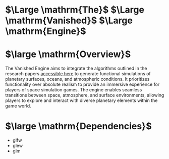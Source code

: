 # $\Large \mathrm{The}$  $\Large \mathrm{Vanished}$ $\Large \mathrm{Engine}$
# $\large \mathrm{Overview}$
The Vanished Engine aims to integrate the algorithms outlined in the research papers [accessible here](https://cescg.org/wp-content/uploads/2018/04/Michelic-Real-Time-Rendering-of-Procedurally-Generated-Planets-2.pdf) to generate functional simulations of planetary surfaces, oceans, and atmospheric conditions. It prioritizes functionality over absolute realism to provide an immersive experience for players of space simulation games. The engine enables seamless transitions between space, atmosphere, and surface environments, allowing players to explore and interact with diverse planetary elements within the game world.



# $\large \mathrm{Dependencies}$
- glfw
- glew
- glm
